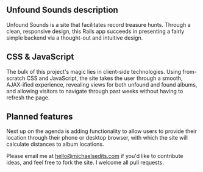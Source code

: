 ## Unfound Sounds description
Unfound Sounds is a site that facilitates record treasure hunts. Through a clean, responsive design, this Rails app succeeds in presenting a fairly simple backend via a thought-out and intuitive design.

## CSS & JavaScript

The bulk of this project's magic lies in client-side technologies. Using from-scratch CSS and JavaScript, the site takes the user through a smooth, AJAX-ified experience, revealing views for both unfound and found albums, and allowing visitors to navigate through past weeks without having to refresh the page.

## Planned features

Next up on the agenda is adding functionality to allow users to provide their location through their phone or desktop browser, with which the site will calculate distances to album locations. 

Please email me at [hello@michaelsedits.com](hello@michaelsedits.com) if you'd like to contribute ideas, and feel free to fork the site. I welcome all pull requests.